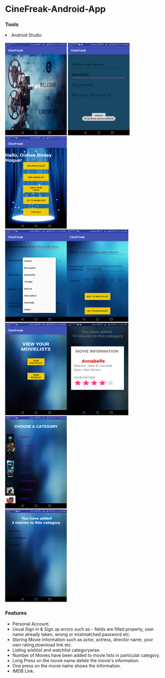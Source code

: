 # CineFreak-Android-App

<h3>Tools</h3>
<li> Android Studio </li>

<br>
<img src="Android/Pic1.png" alt="Pic1" width="200px" height="300px"> <img src="Android/Pic2.png"alt="Pic2" width="200px" height="300px"><img src="Android/Pic3.png" alt="Pic3" width="200px" height="300px">
<br>
 <img src="Android/Pic4.png" alt="Pic3" width="200px" height="300px"><img src="Android/Pic5.png" alt="Pic4" swidth="200px" height="300px"<img src="hAndroid/pic10.png" alt="Pic5" width="200px" height="300px">
 <br>
<img src="Android/Pic6.png" alt="Pic6" width="200px" height="300px"><img src="Android/Pic7.png" alt="Pic7" width="200px" height="300px"><img src="Android/Pic8.png" alt="Pic8" width="200px" height="300px">
<br>
<img src="Android/Pic9.png" alt="Pic9" width="200px" height="300px">

<h3> Features </h3>
 <ul>
			  <li> Personal Account.</link>
			  <li> Usual Sign in & Sign up errors such as - fields are filled properly, user name already taken, wrong or mistmatched password etc.</li>
			  <li>Storing Movie Information such as actor, actress, director name, your own rating,download link etc.</li>
			  <li>Listing wishlist and watchlist categorywise.</li>
			  <li>Number of Movies have been added to movie lists in particulat category.</li>
			  <li>Long Press on the movie name delete the movie's information.</li>
			  <li>One press on the movie name shows the information.</li>
			  <li>IMDB Link.</li>
			  
</ul>
